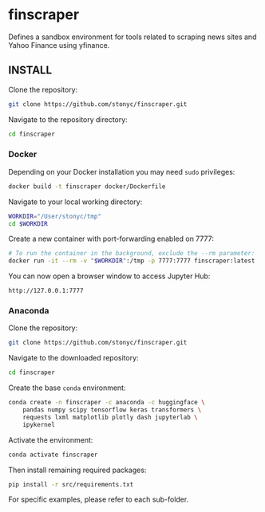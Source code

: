 # finscraper
Defines a sandbox environment for tools related to scraping news sites and Yahoo Finance using yfinance.

## INSTALL

Clone the repository:

```bash
git clone https://github.com/stonyc/finscraper.git
```

Navigate to the repository directory:

```bash
cd finscraper
```

### Docker

Depending on your Docker installation you may need `sudo` privileges:

```bash
docker build -t finscraper docker/Dockerfile
```

Navigate to your local working directory:

```bash
WORKDIR="/User/stonyc/tmp"
cd $WORKDIR
```

Create a new container with port-forwarding enabled on 7777:

```bash
# To run the container in the background, exclude the --rm parameter:
docker run -it --rm -v "$WORKDIR":/tmp -p 7777:7777 finscraper:latest
```

You can now open a browser window to access Jupyter Hub:

```
http://127.0.0.1:7777
```

### Anaconda

Clone the repository:
```bash
git clone https://github.com/stonyc/finscraper.git
```

Navigate to the downloaded repository:

```bash
cd finscraper
```

Create the base `conda` environment:

```bash
conda create -n finscraper -c anaconda -c huggingface \
    pandas numpy scipy tensorflow keras transformers \
    requests lxml matplotlib plotly dash jupyterlab \
    ipykernel
```

Activate the environment:

```bash
conda activate finscraper
```

Then install remaining required packages:

```bash
pip install -r src/requirements.txt
```

For specific examples, please refer to each sub-folder. 
